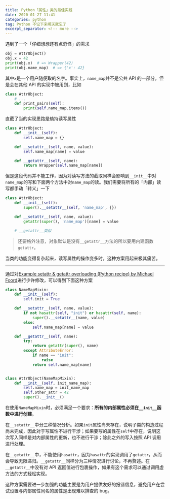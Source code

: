 ```yaml
---
title: Python「属性」类的最佳实践
date: 2020-01-27 11:41
categories: python
tag: Python 不记下来明天就忘了
excerpt_separator: <!-- more -->
---
```


遇到了一个「仔细想想还有点奇怪」的需求

```python
obj = AttrObject()
obj.x = 42
print(obj.x)  # => Wrapper(42)
print(obj.name_map)  # => {'x': 42}
```

其中`x`是一个用户随便取的名字。事实上，`name_map`并不是公共 API 的一部分，但是会在其他 API 的实现中被用到，比如

```python
class AttrObject:
    # ...
    def print_pairs(self):
        print(self.name_map.items())
```

<!-- more -->

直截了当的实现思路是劫持读写属性

```python
class AttrObject:
    def __init__(self):
        self.name_map = {}

    def __setattr__(self, name, value):
        self.name_map[name] = value

    def __getattr__(self, name):
        return Wrapper(self.name_map[name])
```

但是这段代码并不能工作，因为对读写方法的截取同样会影响到`__init__`中对`name_map`的写和下面两个方法中对`name_map`的读。我们需要将所有的「内部」读写都手动「转义」一下

```python
class AttrObject:
    def __init__(self):
        super().__setattr__(self, 'name_map', {})

    def __setattr__(self, name, value):
        getattr(super(), 'name_map')[name] = value

    # __getattr__类似
```

> 还要格外注意，对象默认是没有`__getattr__`方法的所以要用内建函数`getattr`。

当类的功能变得复杂起来，读写属性的操作变多时，这种方案用起来极其痛苦。

---

通过对[Example setattr & getattr overloading (Python recipe) by Michael Foord](http://code.activestate.com/recipes/389916-example-setattr-getattr-overloading/)进行少许修改，可以得到下面这种方案

```python
class NameMapMixin:
    def __init__(self):
        self.init = True

    def __setattr__(self, name, value):
        if not hasattr(self, "init") or hasattr(self, name):
            super().__setattr__(name, value)
        else:
            self.name_map[name] = value

    def __getattr__(self, name):
        try:
            return getattr(super(), name)
        except AttributeError:
            if name == "init":
                raise
            return self.name_map[name]


class AttrObject(NameMapMixin):
    def __init__(self, init_name_map):
        self.name_map = init_name_map
        self.other_attr = 42
        super().__init__()
```

在使用`NameMapMixin`时，必须满足一个要求：**所有的内部属性必须在`__init__`函数中进行创建**。

在`__setattr__`中分三种情况分析。如果`init`属性尚未存在，说明子类的构造过程尚未完成，因此对于写属性不进行干涉；如果要写的属性在`self`中存在，说明这次写入同样是对内部属性的更新，也不进行干涉；除此之外的写入按照 API 调用进行处理。

在`__getattr__`中，不能使用`hasattr`，因为`hasattr`的实现调用了`getattr`，从而会导致无限递归。`__getattr__`同样分为三种情况进行讨论，不再赘述。在`__getattr__`中没有对 API 返回值进行包裹操作，如果有这个需求可以通过调用虚方法的方式轻松实现。

这种方案需要进一步加强的功能主要是为用户提供友好的报错信息，避免用户在尝试设置与内部属性同名的属性是出现难以排查的 bug。
